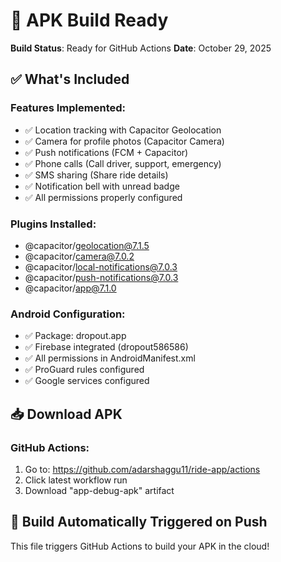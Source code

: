 # 🚀 APK Build Ready

**Build Status**: Ready for GitHub Actions
**Date**: October 29, 2025

## ✅ What's Included

### Features Implemented:
- ✅ Location tracking with Capacitor Geolocation
- ✅ Camera for profile photos (Capacitor Camera)
- ✅ Push notifications (FCM + Capacitor)
- ✅ Phone calls (Call driver, support, emergency)
- ✅ SMS sharing (Share ride details)
- ✅ Notification bell with unread badge
- ✅ All permissions properly configured

### Plugins Installed:
- @capacitor/geolocation@7.1.5
- @capacitor/camera@7.0.2
- @capacitor/local-notifications@7.0.3
- @capacitor/push-notifications@7.0.3
- @capacitor/app@7.1.0

### Android Configuration:
- ✅ Package: dropout.app
- ✅ Firebase integrated (dropout586586)
- ✅ All permissions in AndroidManifest.xml
- ✅ ProGuard rules configured
- ✅ Google services configured

## 📥 Download APK

### GitHub Actions:
1. Go to: https://github.com/adarshaggu11/ride-app/actions
2. Click latest workflow run
3. Download "app-debug-apk" artifact

## 🎯 Build Automatically Triggered on Push

This file triggers GitHub Actions to build your APK in the cloud!
